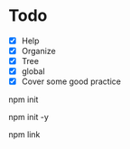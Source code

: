 # Todo

- [X] Help
- [X] Organize
- [X] Tree
- [X] global
- [X] Cover some good practice

npm init 

npm init -y

npm link
